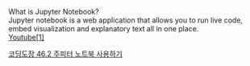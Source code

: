 What is Jupyter Notebook? <br>
Jupyter notebook is a web application that allows you to run live code, embed visualization and explanatory text all in one place.<br>
[Youtube[1]](https://youtu.be/q_BzsPxwLOE)

[코딩도장 46.2 주피터 노트북 사용하기](https://dojang.io/mod/page/view.php?id=2457)

